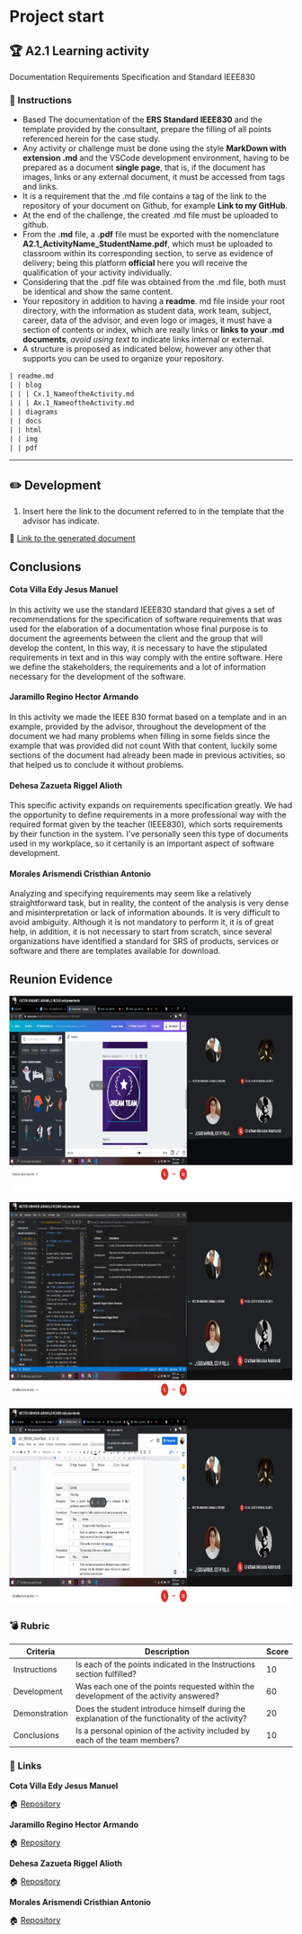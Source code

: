 # Project start

## :trophy: A2.1 Learning activity

Documentation Requirements Specification and Standard IEEE830


### :blue_book: Instructions

- Based The documentation of the **ERS Standard IEEE830** and the template provided by the consultant, prepare the filling of all points referenced herein for the case study.
- Any activity or challenge must be done using the style **MarkDown with extension .md** and the VSCode development environment, having to be prepared as a document **single page**, that is, if the document has images, links or any external document, it must be accessed from tags and links.
- It is a requirement that the .md file contains a tag of the link to the repository of your document on Github, for example **Link to my GitHub**.
- At the end of the challenge, the created .md file must be uploaded to github.
- From the **.md** file, a **.pdf** file must be exported with the nomenclature **A2.1_ActivityName_StudentName.pdf**, which must be uploaded to classroom within its corresponding section, to serve as evidence of delivery; being this platform **official** here you will receive the qualification of your activity individually.
- Considering that the .pdf file was obtained from the .md file, both must be identical and show the same content.
- Your repository in addition to having a **readme**. md file inside your root directory, with the information as student data, work team, subject, career, data of the advisor, and even logo or images, it must have a section of contents or index, which are really links or **links to your .md documents**, _avoid using text_ to indicate links internal or external.
- A structure is proposed as indicated below, however any other that supports you can be used to organize your repository.

```
| readme.md
| | blog
| | | Cx.1_NameoftheActivity.md
| | | Ax.1_NameoftheActivity.md
| | diagrams
| | docs
| | html
| | img
| | pdf    
```
___

## :pencil2: Development

1. Insert here the link to the document referred to in the template that the advisor has indicate.

:bookmark_tabs: [Link to the generated document](https://github.com/HectorJaramillo/Analisis-Avanzado-de-Software/blob/main/documentos/A2.1_IEEE830_DreamTeam.pdf)

## Conclusions

#### **Cota Villa Edy Jesus Manuel**

In this activity we use the standard IEEE830 standard that gives a set of recommendations for the specification of software requirements that was used for the elaboration of a documentation whose final purpose is to document the agreements between the client and the group that will develop the content, In this way, it is necessary to have the stipulated requirements in text and in this way comply with the entire software. Here we define the stakeholders, the requirements and a lot of information necessary for the development of the software.

#### **Jaramillo Regino Hector Armando**
In this activity we made the IEEE 830 format based on a template and in an example, provided by the advisor, throughout the development of the document we had many problems when filling in some fields since the example that was provided did not count With that content, luckily some sections of the document had already been made in previous activities, so that helped us to conclude it without problems.
#### **Dehesa Zazueta Riggel Alioth**
This specific activity expands on requirements specification greatly. We had the opportunity to define requirements in a more professional way with the required format given by the teacher (IEEE830), which sorts requirements by their function in the system. I've personally seen this type of documents used in my workplace, so it certanily is an important aspect of software development.

#### **Morales Arismendi Cristhian Antonio**
Analyzing and specifying requirements may seem like a relatively straightforward task, but in reality, the content of the analysis is very dense and misinterpretation or lack of information abounds. It is very difficult to avoid ambiguity. Although it is not mandatory to perform it, it is of great help, in addition, it is not necessary to start from scratch, since several organizations have identified a standard for SRS of products, services or software and there are templates available for download.


## **Reunion Evidence**

<p align="center">
    <img alt="evi" src="../img/A2.1_Evi1.png" width=720 height=350>
</p>

<p align="center">
    <img alt="evi" src="../img/A2.1_Evi2.png" width=720 height=350>
</p>

<p align="center">
    <img alt="evi" src="../img/A2.1_Evi3.png" width=720 height=350>
</p>


### :bomb: Rubric

| Criteria     | Description                                                                                  | Score |
| ------------- | -------------------------------------------------------------------------------------------- | ------- |
| Instructions | Is each of the points indicated in the Instructions section fulfilled?            | 10      |  | 5 |
| Development    | Was each one of the points requested within the development of the activity answered?     | 60      |
| Demonstration  | Does the student introduce himself during the explanation of the functionality of the activity?            | 20      |
| Conclusions  | Is a personal opinion of the activity included by each of the team members? | 10      |

### :bookmark: Links

**Cota Villa Edy Jesus Manuel**

:house: [Repository](https://github.com/CotaVilla/AnalisisAvanzadoDeSoftware_Feb21-Jul21)

**Jaramillo Regino Hector Armando**

:house: [Repository](https://github.com/HectorJaramillo/Analisis-Avanzado-de-Software)


**Dehesa Zazueta Riggel Alioth**

:house: [Repository](https://github.com/RiggelDZ/Analisis-Avanzado-de-Software)

**Morales Arismendi Cristhian Antonio**

:house: [Repository](https://github.com/aris-dev/Analisis-Avanzado-de-Software)
